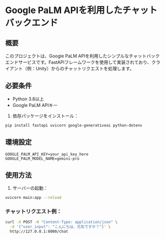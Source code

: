 # Google PaLM APIを利用したチャットバックエンド

## 概要
このプロジェクトは、Google PaLM APIを利用したシンプルなチャットバックエンドサービスです。FastAPIフレームワークを使用して実装されており、クライアント（例：Unity）からのチャットリクエストを処理します。

## 必要条件
- Python 3.8以上
- Google PaLM APIキー

1. 依存パッケージをインストール：
```bash
pip install fastapi uvicorn google-generativeai python-dotenv
```

## 環境設定

```plaintext
GOOGLE_PALM_API_KEY=your_api_key_here
GOOGLE_PALM_MODEL_NAME=gemini-pro
```

## 使用方法

1. サーバーの起動：
```bash
uvicorn main:app --reload
```

### チャットリクエスト例：
```bash
curl -X POST -H "Content-Type: application/json" \
  -d '{"user_input": "こんにちは、元気ですか？"}' \
  http://127.0.0.1:8000/chat

```
